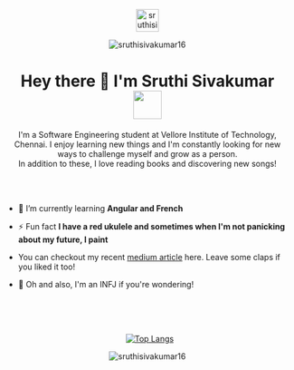 <p align="center"> 
<a href="https://linkedin.com/in/sruthisivakumar16" target="blank"><img align="center" src="https://www.svgrepo.com/show/299433/linkedin.svg" alt="sruthisivakumar16" height="40" width="40" /></a>
<p align = "center"> <img src="https://komarev.com/ghpvc/?username=sruthisivakumar16&label=Profile%20views&color=0e75b6&style=flat" alt="sruthisivakumar16" /> </p>
<p> <h1  align = "center">Hey there 👋 I'm Sruthi Sivakumar  <img src = "https://thumbs.gfycat.com/FantasticInconsequentialJabiru.webp" height = "50"/></h1></p>
<p align="center">I'm a Software Engineering student at Vellore Institute of Technology, Chennai. I enjoy learning new things and I'm constantly looking for new ways to challenge myself and grow as a person. <br> 
In addition to these, I love reading books and discovering new songs! </p><br></br>


- 🌱 I’m currently learning **Angular and French**

- ⚡ Fun fact **I have a red ukulele and sometimes when I'm not panicking about my future, I paint**
- You can checkout my recent <a href="https://sruthi-sivakumar.medium.com/estimating-the-compressive-strength-of-concrete-using-machine-learning-1637c9ca2c73" >medium article</a> here. Leave some claps if you liked it too!

- :unicorn: Oh and also, I'm an INFJ if you're wondering! <br></br>



<br></br><p align = "center">&nbsp; [![Top Langs](https://github-readme-stats.vercel.app/api/top-langs/?username=sruthisivakumar16&layout=compact&theme=dark)](https://github.com/sruthisivakumar16/github-readme-stats)</p>
<p align = "center"><img align="center" src="https://github-readme-stats.vercel.app/api?username=sruthisivakumar16&show_icons=true&theme=dark" alt="sruthisivakumar16" />
</p>

